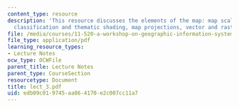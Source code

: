 ```yaml
---
content_type: resource
description: 'This resource discusses the elements of the map: map scale, symbology,
  classification and thematic shading, map projections, vector and raster data models.'
file: /media/courses/11-520-a-workshop-on-geographic-information-systems-fall-2005/edb09c019745aa864170e2c007cc11a7_lect_3.pdf
file_type: application/pdf
learning_resource_types:
- Lecture Notes
ocw_type: OCWFile
parent_title: Lecture Notes
parent_type: CourseSection
resourcetype: Document
title: lect_3.pdf
uid: edb09c01-9745-aa86-4170-e2c007cc11a7
---
```

